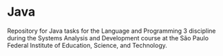 # Java

<div>
  <p>Repository for Java tasks for the Language and Programming 3 discipline during the Systems Analysis and Development course at the São Paulo Federal Institute of Education, Science, and Technology.</p>
</div>
